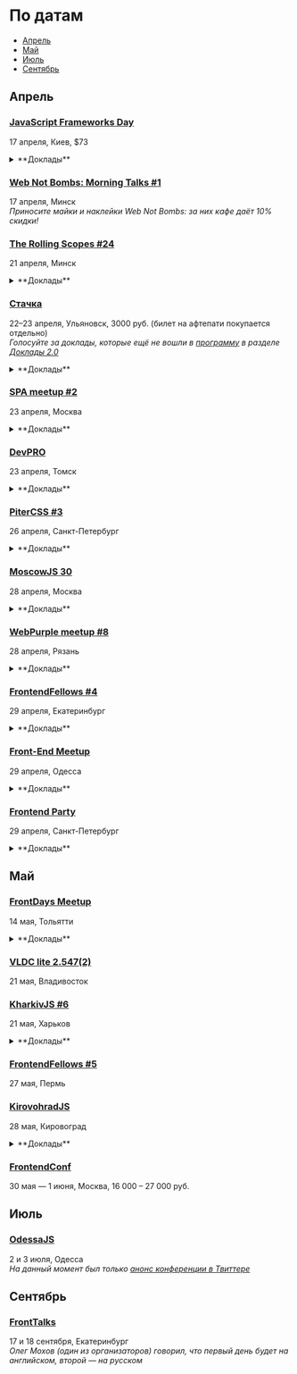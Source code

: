 # По датам

- [Апрель](#Апрель)
- [Май](#Май)
- [Июль](#Июль)
- [Сентябрь](#Сентябрь)

## Апрель

### [JavaScript Frameworks Day](http://frameworksdays.com/event/js-frameworks-day-2016)

17 апреля, Киев, $73

<details>
  <summary>**Доклады**</summary>

  - «Боты: возможно, вам не нужен UI», Андрей Листочкин (MustardLabs)
  - «Acceptance Testing in NodeJS: Tools & Approaches», Михаил Боднарчук (Codegyre)
  - «Борьба с асинхронностью в JS», Максим Климишин (GVMachines Inc.)
  - «Интерактивные декларативные графики на React+D3», Алексей Волков (Rumble)
  - «Real-life React», Роман Якобчук (Lifestreet Media)
  - «Angular Components: все уже за, а вы еще нет?, Сергей Больщиков (Wix)
  - «Offline-first приложение на Reflex», Денис Яремов (Lohika)
  - «ES6 - Just Do It», Алексей Косинский (Gulsy Inc)
  - «Ember.js 2 - Future-friendly ambitious apps, that scale!», Michael North (Levanto Financial)
  - «Life of a pixel: Web rendering performance», Martin Naumann (Archilogic)
  - «Shaders - unlocking the GPU with JavaScript», Martin Naumann (Archilogic)
  - «Spec driven development in Microservices», Никита Галкин (Ciklum)
  - «JS Frameworks в перспективе проекта и бизнеса», Юрий Дадычин (Levi9)
  - «Bundling: you are doing it wrong», Алексей Швайка (Hell Yeah LLC)
  - «DevTools an Animated Journey», Umar Hansa (Shazam)
  - «Angular 2. Quickstart», Евгений Сафронов (RIFL Media LLC)
  - «Native JavaScript на мобильных устройствах», Елена Жукова (Upwork/MobiDev)
  - «Behind the terminal», Евгений Обрезков (Onix-Systems)
  - «Будущее асинхронного программирования в ECMAScript», Алексей Распопов (DataRobot)
</details>

### [Web Not Bombs: Morning Talks #1](https://www.facebook.com/events/787367184698396/)

17 апреля, Минск  
*Приносите майки и наклейки Web Not Bombs: за них кафе даёт 10% скидки!*

### [The Rolling Scopes #24](http://rollingscopes.com/)

21 апреля, Минск

<details>
  <summary>**Доклады**</summary>

  - «Ленивая история про ленивый JavaScript», Денис Влассенко
  - «Как мы разрабатываем Orange Buildboard 2.0», Константин Кривленя
  - «Redux в реальной жизни», Иван Акулов
</details>

### [Стачка](http://nastachku.ru/)

22–23 апреля, Ульяновск, 3000 руб. (билет на афтепати покупается отдельно)  
*Голосуйте за доклады, которые ещё не вошли в [программу](http://nastachku.ru/schedule) в разделе [Доклады 2.0](http://nastachku.ru/user_lectures)*

<details>
  <summary>**Доклады**</summary>

  - «HTTP/2: мифы и факты», Бартенев Валентин (NGINX, Inc.)
  - «Можно вообще всё. Раскладка по гриду», Макеев Вадим (Opera)
  - «Как носимая электроника изменит нас», Журавский Василий (РуГаджет)
  - «Опыт внедрения Scrum в продуктовой команде. Ошибки, эксперименты, результаты», Макаров Илья (Simtech)
  - «Визуализация данных в браузере с помощью D3.js», Дунаев Михаил (Rambler&Co)
  - «Тестирование фронтенда: миф или реальность?», Чернобров Михаил (Rambler & Co)
  - «В поисках идеальной ахритектуры ui-проекта», Бабич Татьяна (Simbirsoft)
  - «Пожалуйста, введите ваш пароль. Дважды!», Гайнуллин Артур (Cryptogramm)
  - «UX и UI - почему важно внедрять тестирование на начальных этапах», Ваказов Рамис (SimbirSoft)
  - «Взгляд из космоса», Рязанский Сергей (Роскосмос)
  - «Cбор отчетов об ошибках и мониторинг производительности клиентского Javascript», Иноземцев Александр (Headhunter)
  - «Почему нельзя игнорировать GitLab в 2016 году», Немытченко Иван (GitLab)
  - «Что стоит знать о групповой динамике», Савунов Василий (Scrumtrek)
  - «Как мы делаем Банки.ру», Ивлиев Роман (Банки.ру)
  - «Использование File API в Конструкторе Яндекс.Карт», Шмыров Всеволод (Яндекс)
  - «Радости и гадости регрессионного тестирования вёрстки», Малейков Алексей (HTML Academy)
  - «Ренессанс клиентской графики», Корзунов Антон (Яндекс)
  - «CSS-в-JS, HTML-в-JS, ВСЁ-в-JS. Когда всё вокруг JavaScript жить становится гораздо проще», Иванов Алексей (Злые марсиане)
  - «Моя система автоматизированного тестирования», Любин Игорь (auto-testing.ru)
  - «Мониторинг качества работы вашего проекта», Сивко Николай (okmeter.io)
  - «Функциональное реактивное программирование глазами frontend-разработчика», Шебанов Вячеслав (VK)
  - «Как стать фрилансером в 14 лет», Дикмаров Артем
  - «Применение продвинутых методик функционального тестирования», Конушин Андрей (RSTQB)
  - «Увидеть больше», Беликов Николай (SimbirSoft)
  - «Content based sharding», Кечинов Михаил (REES46)
</details>

### [SPA meetup #2](https://moscow-spa.timepad.ru/event/311590/)

23 апреля, Москва

<details>
  <summary>**Доклады**</summary>

  - «Упрощаем «жизнь» в большом проекте», Константин Лебедев (Mail.ru)
  - «МРТ для данных», Анастасия Горячева (Avito)
  - «React Native: одного JS мало (режиссерская версия)», Алексей Андросов (Яндекс)
  - «Чему можно научиться у Dart: переносим подходы из Dart и Angular2 в SPA на JavaScript», Алексей Золотых (Wrike)
</details>

### [DevPRO](http://devpro.tomsk.ru/)

23 апреля, Томск

<details>
  <summary>**Доклады**</summary>

  - «Soft skills сотрудников – залог успешного развития IT-компании», Сергей Дорофеев (Rubius)
  - «Junior to Senior и долина смерти», Стас Елисеев (Userstory)
  - «10 ошибок тестирования программных продуктов», Алексей Архипов (Multipass)
  - «Как перейти от заказной разработки к собственным продуктам», Роман Малахов (ZOOM, bombsquare)
  - «Standing on the shoulders of giants», Ronald Stipek (TapTooiT Inc.)
</details>

### [PiterCSS #3](https://pitercss.timepad.ru/event/318387/)

26 апреля, Санкт-Петербург

<details>
  <summary>**Доклады**</summary>

  - «Как начать использовать CSS-модули где угодно», Глеб Поспелов (Злые марсиане)
  - «Ничего ты не знаешь, Джон Сноу. Фронтенд new.vk.com», Слава Шебанов (ВКонтакте)
</details>

### [MoscowJS 30](http://moscowjs.ru/)

28 апреля, Москва

<details>
  <summary>**Доклады**</summary>

  - «Введение в GraphQL и Relay», Слинько Вячеслав (ЦИАН Групп)
  - «Можно вообще всё. Раскладка по гриду», Макеев Вадим (Opera)
  - «Быстрее, выше, сильнее в современной архитектуре», Копылов Егор (Яндекс)
  - «Scala для супергеройского фронтенда», Алексей Фомкин (Флексис)
</details>

### [WebPurple meetup #8](https://vk.com/webpurple_meetup8)

28 апреля, Рязань

<details>
  <summary>**Доклады**</summary>

  - «TypeScript», Дмитрий Пикулин
</details>

### [FrontendFellows #4](https://frontendfellows.timepad.ru/event/299129/)

29 апреля, Екатеринбург

<details>
  <summary>**Доклады**</summary>

  - «Тестирование скриншотами», Олег Мохов (Яндекс)
</details>

### [Front-End Meetup](http://expertfridays.com/meetups/front-end-meetup-3/)

29 апреля, Одесса

<details>
  <summary>**Доклады**</summary>

  - «Progressive Web Apps», Тимофей Лавренюк
  - «Системы сборки для фронтенда», Юрий Федоренко
  - «Mediator & Singleton. Подходы к проектированию и разработке архитектуры», Андрей Лазарев
  - «Используем Jade как HTML препроцессор», Владимир Поздняков
</details>

### [Frontend Party](https://events.yandex.ru/events/meetings/29-april-2016/)

29 апреля, Санкт-Петербург

<details>
  <summary>**Доклады**</summary>

  - «Как оформить npm-пакет», Вячеслав Олиянчук (Яндекс)
  - «Тестирование фронтенда своими руками», Сергей Бережной (Яндекс)
  - «Модульная сборка БЭМ-проектов. И никаких bem-tools», Владимир Гриненко (Яндекс)
</details>

## Май

### [FrontDays Meetup](http://frontdays.ru/)

14 мая, Тольятти

<details>
  <summary>**Доклады**</summary>

  - «React.js в продакшене», Андрей Захаров (Octoberry)
  - «Кроссплатформенные приложения на js: от web-based к native», Артём Лисовский (Директ лайн)
  - «Миграция Backbone (Marionette) -> React + Redux», Игорь Лобанов (Kaiten.io)
</details>

### [VLDC lite 2.547(2)](https://vldc.timepad.ru/event/318569/)

21 мая, Владивосток

### [KharkivJS #6](http://kharkivjs.org/)

21 мая, Харьков

<details>
  <summary>**Доклады**</summary>

  - «High Performance NodeJS», Евгений Обрезков (Onix-Systems)
  - «Что же с нами стало», Кирилл Яковенко
  - «Better async code with promises», Алексей Швайка (Hell Yeah LLC)
  - «ClojureScript, что ты такое?», Роман Лютиков
  - «Reactive Programming with RxJS», Алексей Богачук
  - «Immutable vs Mutable», Евгений Нежута
  - «У нас в Архитектуре все не очень:)», Дима Малеев (Epam / Lviv Code School)
</details>

### [FrontendFellows #5](https://frontendfellows.timepad.ru/event/299132/)

27 мая, Пермь

### [KirovohradJS](http://kirovohradjs.com/)

28 мая, Кировоград

<details>
  <summary>**Доклады**</summary>

  - «Функциональная парадигма в JavaScript», Евгений Обрезков
  - «Meteor», Андрей Орел
  - «Шаблоны проектирования в JavaScript», Анастасия Смирнова
  - «Освоение Phaser после Action Script 3», Алексей Извалов
</details>

### [FrontendConf](http://frontendconf.ru/)

30 мая — 1 июня, Москва, 16 000 – 27 000 руб.

## Июль

### [OdessaJS](http://odessajs.org/)

2 и 3 июля, Одесса  
*На данный момент был только [анонс конференции в Твиттере](https://twitter.com/OdessaJS/status/706957901395415040)*

## Сентябрь

### [FrontTalks](http://lanyrd.com/2016/fronttalks2016/)

17 и 18 сентября, Екатеринбург  
*Олег Мохов (один из организаторов) говорил, что первый день будет на английском, второй — на русском*
